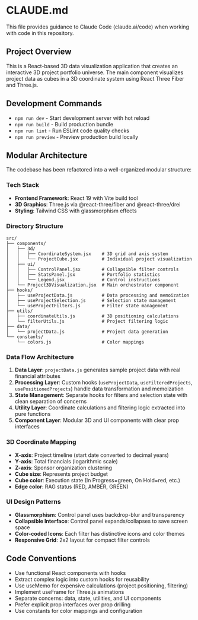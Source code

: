 # CLAUDE.md

This file provides guidance to Claude Code (claude.ai/code) when working with code in this repository.

## Project Overview

This is a React-based 3D data visualization application that creates an interactive 3D project portfolio universe. The main component visualizes project data as cubes in a 3D coordinate system using React Three Fiber and Three.js.

## Development Commands

- `npm run dev` - Start development server with hot reload
- `npm run build` - Build production bundle
- `npm run lint` - Run ESLint code quality checks
- `npm run preview` - Preview production build locally

## Modular Architecture

The codebase has been refactored into a well-organized modular structure:

### Tech Stack
- **Frontend Framework**: React 19 with Vite build tool
- **3D Graphics**: Three.js via @react-three/fiber and @react-three/drei
- **Styling**: Tailwind CSS with glassmorphism effects

### Directory Structure
```
src/
├── components/
│   ├── 3d/
│   │   ├── CoordinateSystem.jsx    # 3D grid and axis system
│   │   └── ProjectCube.jsx         # Individual project visualization
│   ├── ui/
│   │   ├── ControlPanel.jsx        # Collapsible filter controls
│   │   ├── StatsPanel.jsx          # Portfolio statistics
│   │   └── Legend.jsx              # Control instructions
│   └── Project3DVisualization.jsx  # Main orchestrator component
├── hooks/
│   ├── useProjectData.js           # Data processing and memoization
│   ├── useProjectSelection.js      # Selection state management
│   └── useProjectFilters.js        # Filter state management
├── utils/
│   ├── coordinateUtils.js          # 3D positioning calculations
│   └── filterUtils.js              # Project filtering logic
├── data/
│   └── projectData.js              # Project data generation
└── constants/
    └── colors.js                   # Color mappings
```

### Data Flow Architecture
1. **Data Layer**: `projectData.js` generates sample project data with real financial attributes
2. **Processing Layer**: Custom hooks (`useProjectData`, `useFilteredProjects`, `usePositionedProjects`) handle data transformation and memoization
3. **State Management**: Separate hooks for filters and selection state with clean separation of concerns
4. **Utility Layer**: Coordinate calculations and filtering logic extracted into pure functions
5. **Component Layer**: Modular 3D and UI components with clear prop interfaces

### 3D Coordinate Mapping
- **X-axis**: Project timeline (start date converted to decimal years)
- **Y-axis**: Total financials (logarithmic scale)
- **Z-axis**: Sponsor organization clustering
- **Cube size**: Represents project budget
- **Cube color**: Execution state (In Progress=green, On Hold=red, etc.)
- **Edge color**: RAG status (RED, AMBER, GREEN)

### UI Design Patterns
- **Glassmorphism**: Control panel uses backdrop-blur and transparency
- **Collapsible Interface**: Control panel expands/collapses to save screen space
- **Color-coded Icons**: Each filter has distinctive icons and color themes
- **Responsive Grid**: 2x2 layout for compact filter controls

## Code Conventions

- Use functional React components with hooks
- Extract complex logic into custom hooks for reusability
- Use useMemo for expensive calculations (project positioning, filtering)
- Implement useFrame for Three.js animations
- Separate concerns: data, state, utilities, and UI components
- Prefer explicit prop interfaces over prop drilling
- Use constants for color mappings and configuration